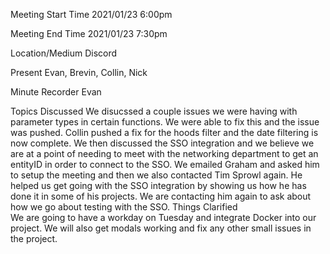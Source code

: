 Meeting Start Time
2021/01/23 6:00pm

Meeting End Time
2021/01/23 7:30pm

Location/Medium
Discord

Present
Evan, Brevin, Collin, Nick

Minute Recorder
Evan

Topics Discussed
We disucssed a couple issues we were having with parameter types in certain functions. We were able to fix this and the issue was pushed. Collin pushed a fix for the hoods filter and 
the date filtering is now complete. We then discussed the SSO integration and we believe we are at a point of needing to meet with the networking department to get an entityID in order
to connect to the SSO. We emailed Graham and asked him to setup the meeting and then we also contacted Tim Sprowl again. He helped us get going with the SSO integration by showing us
how he has done it in some of his projects. We are contacting him again to ask about how we go about testing with the SSO.
Things Clarified  
We are going to have a workday on Tuesday and integrate Docker into our project. We will also get modals working and fix any other small issues in the project.
